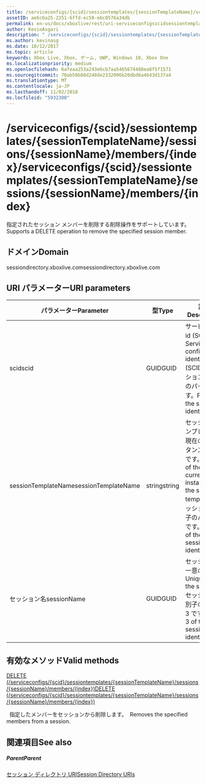 ```yaml
---
title: /serviceconfigs/{scid}/sessiontemplates/{sessionTemplateName}/sessions/{sessionName}/members/{index}
assetID: ae6c6a25-2251-6ffd-ec58-e6c0576a34db
permalink: en-us/docs/xboxlive/rest/uri-serviceconfigsscidsessiontemplatessessiontemplatenamesessionnamemembersindex.html
author: KevinAsgari
description: " /serviceconfigs/{scid}/sessiontemplates/{sessionTemplateName}/sessions/{sessionName}/members/{index}"
ms.author: kevinasg
ms.date: 10/12/2017
ms.topic: article
keywords: Xbox Live, Xbox, ゲーム, UWP, Windows 10, Xbox One
ms.localizationpriority: medium
ms.openlocfilehash: 6afeaa253a243e6cb7aa5465674488ea8f5f1571
ms.sourcegitcommit: 70ab58b88d248de2332096b20dbd6a4643d137a4
ms.translationtype: MT
ms.contentlocale: ja-JP
ms.lasthandoff: 11/02/2018
ms.locfileid: "5932300"
---
```

# <a name="serviceconfigsscidsessiontemplatessessiontemplatenamesessionssessionnamemembersindex"></a><span data-ttu-id="9dd81-104">/serviceconfigs/{scid}/sessiontemplates/{sessionTemplateName}/sessions/{sessionName}/members/{index}</span><span class="sxs-lookup"><span data-stu-id="9dd81-104">/serviceconfigs/{scid}/sessiontemplates/{sessionTemplateName}/sessions/{sessionName}/members/{index}</span></span>
<span data-ttu-id="9dd81-105">指定されたセッション メンバーを削除する削除操作をサポートしています。</span><span class="sxs-lookup"><span data-stu-id="9dd81-105">Supports a DELETE operation to remove the specified session member.</span></span>
<a id="ID4EO"></a>


## <a name="domain"></a><span data-ttu-id="9dd81-106">ドメイン</span><span class="sxs-lookup"><span data-stu-id="9dd81-106">Domain</span></span>
<span data-ttu-id="9dd81-107">sessiondirectory.xboxlive.com</span><span class="sxs-lookup"><span data-stu-id="9dd81-107">sessiondirectory.xboxlive.com</span></span>  
<a id="ID4ET"></a>


## <a name="uri-parameters"></a><span data-ttu-id="9dd81-108">URI パラメーター</span><span class="sxs-lookup"><span data-stu-id="9dd81-108">URI parameters</span></span>

| <span data-ttu-id="9dd81-109">パラメーター</span><span class="sxs-lookup"><span data-stu-id="9dd81-109">Parameter</span></span>| <span data-ttu-id="9dd81-110">型</span><span class="sxs-lookup"><span data-stu-id="9dd81-110">Type</span></span>| <span data-ttu-id="9dd81-111">説明</span><span class="sxs-lookup"><span data-stu-id="9dd81-111">Description</span></span>|
| --- | --- | --- |
| <span data-ttu-id="9dd81-112">scid</span><span class="sxs-lookup"><span data-stu-id="9dd81-112">scid</span></span>| <span data-ttu-id="9dd81-113">GUID</span><span class="sxs-lookup"><span data-stu-id="9dd81-113">GUID</span></span>| <span data-ttu-id="9dd81-114">サービス構成 id (SCID)。</span><span class="sxs-lookup"><span data-stu-id="9dd81-114">Service configuration identifier (SCID).</span></span> <span data-ttu-id="9dd81-115">セッション識別子のパート 1 です。</span><span class="sxs-lookup"><span data-stu-id="9dd81-115">Part 1 of the session identifier.</span></span>|
| <span data-ttu-id="9dd81-116">sessionTemplateName</span><span class="sxs-lookup"><span data-stu-id="9dd81-116">sessionTemplateName</span></span>| <span data-ttu-id="9dd81-117">string</span><span class="sxs-lookup"><span data-stu-id="9dd81-117">string</span></span>| <span data-ttu-id="9dd81-118">セッション テンプレートの現在のインスタンスの名前です。</span><span class="sxs-lookup"><span data-stu-id="9dd81-118">Name of the current instance of the session template.</span></span> <span data-ttu-id="9dd81-119">セッション識別子のパート 2 です。</span><span class="sxs-lookup"><span data-stu-id="9dd81-119">Part 2 of the session identifier.</span></span>|
| <span data-ttu-id="9dd81-120">セッション名</span><span class="sxs-lookup"><span data-stu-id="9dd81-120">sessionName</span></span>| <span data-ttu-id="9dd81-121">GUID</span><span class="sxs-lookup"><span data-stu-id="9dd81-121">GUID</span></span>| <span data-ttu-id="9dd81-122">セッションの一意の ID。</span><span class="sxs-lookup"><span data-stu-id="9dd81-122">Unique ID of the session.</span></span> <span data-ttu-id="9dd81-123">セッション識別子のパート 3 です。</span><span class="sxs-lookup"><span data-stu-id="9dd81-123">Part 3 of the session identifier.</span></span>|

<a id="ID4EDC"></a>


## <a name="valid-methods"></a><span data-ttu-id="9dd81-124">有効なメソッド</span><span class="sxs-lookup"><span data-stu-id="9dd81-124">Valid methods</span></span>

[<span data-ttu-id="9dd81-125">DELETE (/serviceconfigs/{scid}/sessiontemplates/{sessionTemplateName}/sessions/{sessionName}/members/{index})</span><span class="sxs-lookup"><span data-stu-id="9dd81-125">DELETE (/serviceconfigs/{scid}/sessiontemplates/{sessionTemplateName}/sessions/{sessionName}/members/{index})</span></span>](uri-serviceconfigsscidsessiontemplatessessiontemplatenamesessionnamemembersindexdelete.md)

<span data-ttu-id="9dd81-126">&nbsp;&nbsp;指定したメンバーをセッションから削除します。</span><span class="sxs-lookup"><span data-stu-id="9dd81-126">&nbsp;&nbsp;Removes the specified members from a session.</span></span>

<a id="ID4ENC"></a>


## <a name="see-also"></a><span data-ttu-id="9dd81-127">関連項目</span><span class="sxs-lookup"><span data-stu-id="9dd81-127">See also</span></span>

<a id="ID4EPC"></a>


##### <a name="parent"></a><span data-ttu-id="9dd81-128">Parent</span><span class="sxs-lookup"><span data-stu-id="9dd81-128">Parent</span></span>

[<span data-ttu-id="9dd81-129">セッション ディレクトリ URI</span><span class="sxs-lookup"><span data-stu-id="9dd81-129">Session Directory URIs</span></span>](atoc-reference-sessiondirectory.md)
